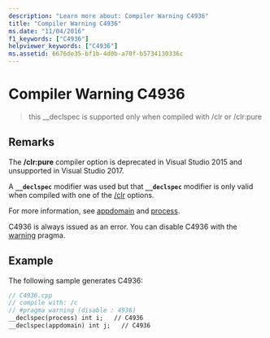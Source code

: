 ```yaml
---
description: "Learn more about: Compiler Warning C4936"
title: "Compiler Warning C4936"
ms.date: "11/04/2016"
f1_keywords: ["C4936"]
helpviewer_keywords: ["C4936"]
ms.assetid: 6676de35-bf1b-4d0b-a70f-b5734130336c
---
```

# Compiler Warning C4936

> this __declspec is supported only when compiled with /clr or /clr:pure

## Remarks

The **/clr:pure** compiler option is deprecated in Visual Studio 2015 and unsupported in Visual Studio 2017.

A **`__declspec`** modifier was used but that **`__declspec`** modifier is only valid when compiled with one of the [/clr](../../build/reference/clr-common-language-runtime-compilation.md) options.

For more information, see [appdomain](../../cpp/appdomain.md) and [process](../../cpp/process.md).

C4936 is always issued as an error.  You can disable C4936 with the [warning](../../preprocessor/warning.md) pragma.

## Example

The following sample generates C4936:

```cpp
// C4936.cpp
// compile with: /c
// #pragma warning (disable : 4936)
__declspec(process) int i;   // C4936
__declspec(appdomain) int j;   // C4936
```
